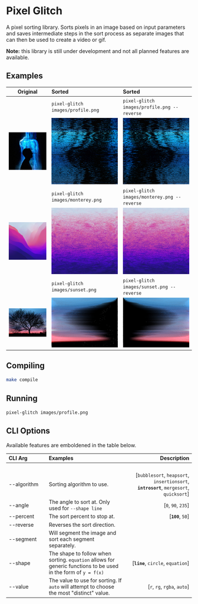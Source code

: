 # Pixel Glitch
A pixel sorting library.  Sorts pixels in an image based on input parameters and saves intermediate steps in the sort process as separate images that can then be used to create a video or gif.

**Note:** this library is still under development and not all planned features are available.

## Examples

| Original                  |  Sorted                               | Sorted                                       |
|:-------------------------:|:--------------------------------------|:---------------------------------------------|
|                           | `pixel-glitch images/profile.png`     | `pixel-glitch images/profile.png --reverse`  |
|![](./docs/profile.png)    |  ![](./docs/profile_sorted.png)       | ![](./docs/profile_sorted_reversed.png)      |
|                           | `pixel-glitch images/monterey.png`    | `pixel-glitch images/monterey.png --reverse` |
|![](./docs/monterey.png)   |  ![](./docs/monterey_sorted.png)      | ![](./docs/monterey_sorted_reversed.png)     |
|                           | `pixel-glitch images/sunset.png`      | `pixel-glitch images/sunset.png --reverse`   |
|![](./docs/sunset.png)     |  ![](./docs/sunset_sorted.png)        | ![](./docs/sunset_sorted_reversed.png)       |

## Compiling
```bash
make compile
```
## Running
```bash
pixel-glitch images/profile.png
```

## CLI Options
Available features are emboldened in the table below.

| CLI Arg     | Examples | Description     |
| :---        |    :----   |          ---: |
| <img width=250/> | <img width=800/> | <img width=500/> |
| --algorithm | Sorting algorithm to use.   | [`bubblesort`, `heapsort`, `insertionsort`, **`introsort`**, `mergesort`, `quicksort`]       | 
| --angle     | The angle to sort at.  Only used for `--shape line`     |[`0`, `90`, `235`]        | 
| --percent   | The sort percent to stop at.      |[**`100`**, `50`]        | 
| --reverse   | Reverses the sort direction. |        | 
| --segment   | Will segment the image and sort each segment separately. |        | 
| --shape     | The shape to follow when sorting.  `equation` allows for generic functions to be used in the form of `y = f(x)`  | [**`line`**, `circle`, `equation`] | 
| --value     | The value to use for sorting.  If `auto` will attempt to choose the most "distinct" value. | [`r`, `rg`, `rgba`, `auto`] | 